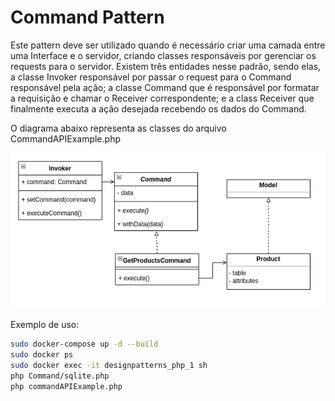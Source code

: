 # Command Pattern

Este pattern deve ser utilizado quando é necessário criar uma camada
entre uma Interface e o servidor, criando classes responsáveis por
gerenciar os requests para o servidor.
Existem três entidades nesse padrão, sendo elas, a classe Invoker responsável
por passar o request para o Command responsável pela ação; a classe Command que
é responsável por formatar a requisição e chamar o Receiver correspondente;
e a class Receiver que finalmente executa a ação desejada recebendo os dados
do Command.

O diagrama abaixo representa as classes do arquivo CommandAPIExample.php

![Image Title](./CommandPattern.png)

Exemplo de uso:
```bash
sudo docker-compose up -d --build
sudo docker ps
sudo docker exec -it designpatterns_php_1 sh
php Command/sqlite.php
php commandAPIExample.php
```